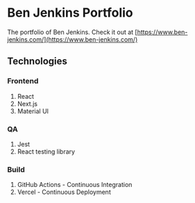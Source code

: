 # Ben Jenkins Portfolio

The portfolio of Ben Jenkins. Check it out at [https://www.ben-jenkins.com/](https://www.ben-jenkins.com/)

## Technologies

### Frontend
1. React
2. Next.js
3. Material UI

### QA
1. Jest
2. React testing library

### Build
1. GitHub Actions - Continuous Integration
2. Vercel - Continuous Deployment